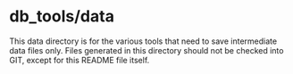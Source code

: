 # db_tools/data
This data directory is for the various tools that need to save intermediate data files only. 
Files generated in this directory should not be checked into GIT, except for this README file itself.
